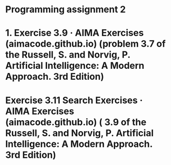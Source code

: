 # Programming assignment 2
# 1. Exercise 3.9 · AIMA Exercises (aimacode.github.io) (problem 3.7 of the Russell, S. and Norvig, P. Artificial Intelligence: A Modern Approach. 3rd Edition)
# Exercise 3.11 Search Exercises · AIMA Exercises (aimacode.github.io) ( 3.9 of the Russell, S. and Norvig, P. Artificial Intelligence: A Modern Approach. 3rd Edition)